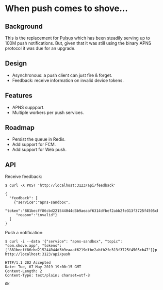 # When push comes to shove...

## Background

This is the replacement for [Pulsus](https://github.com/pennersr/pulsus) which has been steadily serving up to 100M push notifications. But, given that it was still using the binary APNS protocol it was due for an upgrade.

## Design

- Asynchronous: a push client can just fire & forget.
- Feedback: receive information on invalid device tokens.

## Features

- APNS suppport.
- Multiple workers per push services.

## Roadmap

- Persist the queue in Redis.
- Add support for FCM.
- Add support for Web push.

## API

Receive feedback:
```
$ curl -X POST 'http://localhost:3123/api/feedback'

{
  "feedback": [
    {"service":"apns-sandbox",
     "token":"881becff86cbd221544044d3b9aeaaf6314dfbef2abb2fe313f3725f4505cb47",
     "reason":"invalid"}
  ]
}
```

Push a notification:
```
$ curl -i --data '{"service": "apns-sandbox", "topic": "com.shove.app", "tokens": ["881becff86cbd215244044d3b9eaaaf6219dfbe2abfb2fe313f3725f4505cb47"]}p' http://localhost:3123/api/push

HTTP/1.1 202 Accepted
Date: Tue, 07 May 2019 19:00:15 GMT
Content-Length: 2
Content-Type: text/plain; charset=utf-8

OK
```